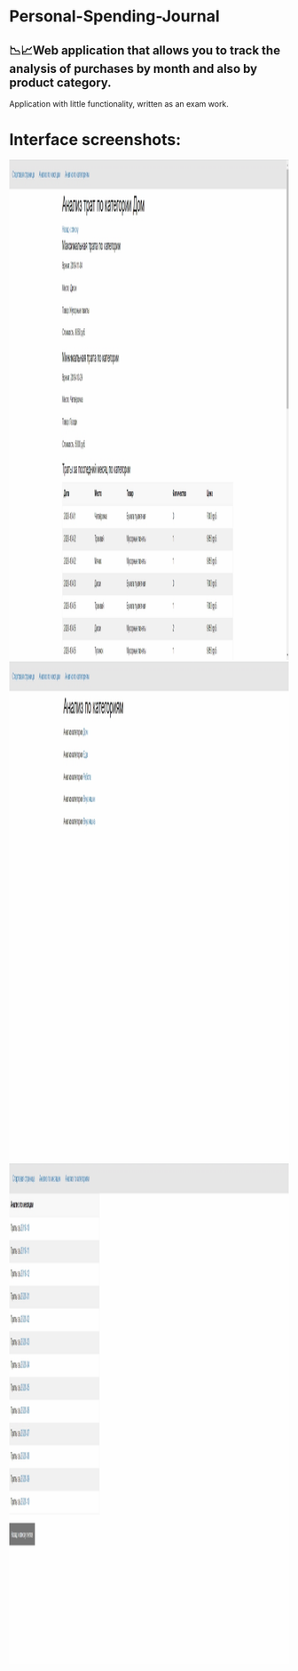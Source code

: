 # Personal-Spending-Journal
📉📈Web application that allows you to track the analysis of purchases by month and also by product category.
--- 
Application with little functionality, written as an exam work.

# Interface screenshots:
<img src="https://github.com/Andrew-Garanin/Personal-Spending-Journal/blob/master/screenshots/Screenshot_1.jpg" width="1800" height="900"/>
<img src="https://github.com/Andrew-Garanin/Personal-Spending-Journal/blob/master/screenshots/Screenshot_2.jpg" width="1800" height="900"/>
<img src="https://github.com/Andrew-Garanin/Personal-Spending-Journal/blob/master/screenshots/Screenshot_3.jpg" width="1800" height="900"/>
